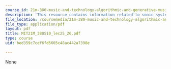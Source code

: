 ```yaml
---
course_id: 21m-380-music-and-technology-algorithmic-and-generative-music-spring-2010
description: 'This resource contains information related to sonic system project presentations. '
file_location: /coursemedia/21m-380-music-and-technology-algorithmic-and-generative-music-spring-2010/bed359c7cef6fd5605c48ac442a7398e_MIT21M_380S10_lec25_26.pdf
file_type: application/pdf
layout: pdf
title: MIT21M_380S10_lec25_26.pdf
type: course
uid: bed359c7cef6fd5605c48ac442a7398e

---
```

None
